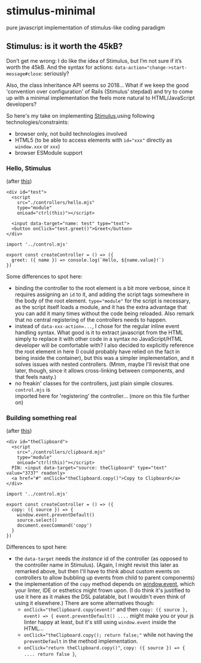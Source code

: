 # stimulus-minimal
pure javascript implementation of stimulus-like coding paradigm

## Stimulus: is it worth the 45kB?

Don’t get me wrong: I do like the idea of Stimulus, but I’m not sure if it’s worth the 45kB. And the syntax for actions: `data-action="change->start-message#close`: seriously?

Also, the class inheritance API seems so 2018… What if we keep the good 'convention over configuration' of Rails (Stimulus’ stepdad) and try to come up with a minimal implementation the feels more natural to HTML/JavaScript developers?

So here's my take on implementing [Stimulus](https://stimulus.hotwire.dev/handbook/introduction),using following technologies/constraints:

* browser only, not build technologies involved
* HTML5 (to be able to access elements with `id="xxx"` directly as `window.xxx` or `xxx`)
* browser ESModule support

### Hello, Stimulus
(after [this](https://stimulus.hotwire.dev/handbook/hello-stimulus))

```
<div id="test">
  <script
    src="./controllers/hello.mjs"
    type="module" 
    onLoad="ctrl(this)"></script>

  <input data-target="name: test" type="text">
  <button onClick="test.greet()">Greet</button>
</div>
```

```
import '../control.mjs'

export const createController = () => ({
  greet: ({ name }) => console.log(`Hello, ${name.value}!`)
})
```

Some differences to spot here:

* binding the controller to the root element is a bit more verbose, since it requires
  assigning an `id` to it, and adding the script tags somewhere in the body of the root element. `type="module"` for the script is necessary, as the script itself loads a module, and it has the extra advantage that you can add it many times without the code being reloaded.
  Also remark that no central registering of the controllers needs to happen.
* instead of `data-xxx-action=...`, I chose for the regular inline event handling syntax.
  What good is it to extract javascript from the HTML simply to replace it with other code
  in a syntax no JavaScript/HTML developer will be comfortable with? I also decided to explicitly reference the root element in here (I could probably have relied on the fact in being inside the container), but this was a simpler implementation, and it solves issues
  with nested controllers. (Mmm, maybe I'll revisit that one later, though, since it allows cross-linking between components, and that feels nasty.)
* no freakin' classes for the controllers, just plain simple closures. `control.mjs` is   
  imported here for 'registering' the controller... (more on this file further on)

### Building something real
(after [this](https://stimulus.hotwire.dev/handbook/building-something-real))

```
<div id="theClipboard">
  <script
    src="./controllers/clipboard.mjs"
    type="module" 
    onLoad="ctrl(this)"></script>
  PIN: <input data-target="source: theClipboard" type="text" value="3737" readonly>
  <a href="#" onClick="theClipboard.copy()">Copy to Clipboard</a>
</div>
```

```
import '../control.mjs'

export const createController = () => ({
  copy: ({ source }) => {
    window.event.preventDefault()
    source.select()
    document.execCommand('copy')
  }
})
```

Differences to spot here:
* the `data-target` needs the _instance_ id of the controller (as opposed to the controller name in Stimulus). (Again, I might revisit this later as remarked above, but then I'll have to think about custom events on controllers to allow bubbling up events from child to parent components)
* the implementation of the `copy` method depends on
  [window.event](https://developer.mozilla.org/en-US/docs/Web/API/Window/event), which your linter, IDE or esthetics might frown upon. (I do think it's justified to use it here as it makes the DSL palatable, but I wouldn't even think of using it elsewhere.)
  There are some alternatives though: 
    * `onClick="theClipboard.copy(event)"` and then `copy: ({ source }, event) => { event.preventDefault() ....` might make you or your js linter happy at least, but it's still using `window.event` inside the HTML...
    * `onClick="theClipboard.copy(); return false;"` while not having the `preventDefault` in the method implementation.
    * `onClick="return theClipboard.copy()"`, `copy: ({ source }) => { .... return false }`,
